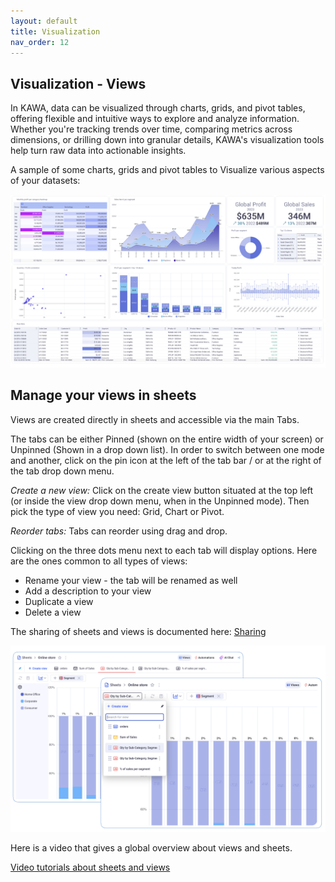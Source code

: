 ```yaml
---
layout: default
title: Visualization 
nav_order: 12
---
```


Visualization - Views
---

In KAWA, data can be visualized through charts, grids, and pivot tables, offering flexible and intuitive ways to explore and analyze information. Whether you're tracking trends over time, comparing metrics across dimensions, or drilling down into granular details, KAWA's visualization tools help turn raw data into actionable insights.

A sample of some charts, grids and pivot tables to Visualize various aspects of your datasets:

![Dashboard](./readme-assets/dashboard1.png)

## Manage your views in sheets

Views are created directly in sheets and accessible via the main Tabs.

The tabs can be either Pinned (shown on the entire width of your screen) or Unpinned (Shown in a drop down list). In order to switch between one mode and another, click on the pin icon at the left of the tab bar / or at the right of the tab drop down menu.

_Create a new view:_ Click on the create view button situated at the top left (or inside the view drop down menu, when in the Unpinned mode). Then pick the type of view you need: Grid, Chart or Pivot.

_Reorder tabs:_ Tabs can reorder using drag and drop.

Clicking on the three dots menu next to each tab will display options. Here are the ones common to all types of views:

- Rename your view - the tab will be renamed as well
- Add a description to your view
- Duplicate a view
- Delete a view

The sharing of sheets and views is documented here: [Sharing](./08_01_permissions#21-sharing-sheets-and-views)

![Manage views](./readme-assets/view_management.png)


Here is a video that gives a global overview about views and sheets.

[Video tutorials about sheets and views](https://www.youtube.com/playlist?list=PL-glwHeQFKj4jEWqXz16I_RjzslAn2GO-)